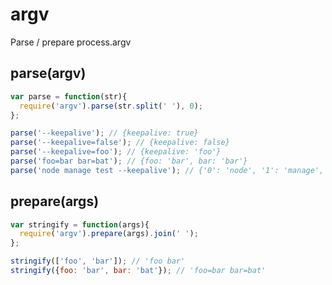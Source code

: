 # argv

Parse / prepare process.argv

## parse(argv)

```javascript
var parse = function(str){
  require('argv').parse(str.split(' '), 0);
};

parse('--keepalive'); // {keepalive: true}
parse('--keepalive=false'); // {keepalive: false}
parse('--keepalive=foo'); // {keepalive: 'foo'}
parse('foo=bar bar=bat'); // {foo: 'bar', bar: 'bar'}
parse('node manage test --keepalive'); // {'0': 'node', '1': 'manage', '2': 'test', 'keepalive': true}
```

## prepare(args)
```javascript
var stringify = function(args){
  require('argv').prepare(args).join(' ');
};

stringify(['foo', 'bar']); // 'foo bar'
stringify({foo: 'bar', bar: 'bat'}); // 'foo=bar bar=bat'
```
